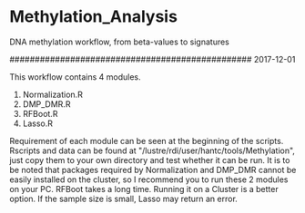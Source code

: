 # Methylation_Analysis
DNA methylation workflow, from beta-values to signatures

################################################
2017-12-01

This workflow contains 4 modules.
1. Normalization.R
2. DMP_DMR.R
3. RFBoot.R
4. Lasso.R

Requirement of each module can be seen at the beginning of the scripts.
Rscripts and data can be found at "/lustre/rdi/user/hantc/tools/Methylation", just copy them to your own directory and test whether it can be run.
It is to be noted that packages required by Normalization and DMP_DMR cannot be easily installed on the cluster, so I recommend you to run these 2 modules on your PC.
RFBoot takes a long time. Running it on a Cluster is a better option. 
If the sample size is small, Lasso may return an error.
